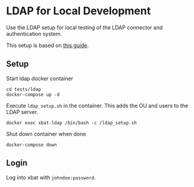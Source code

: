 # LDAP for Local Development

Use the LDAP setup for local testing of the LDAP connector and authentication system.

This setup is based on [this guide](https://medium.com/@amrutha_20595/setting-up-openldap-server-with-docker-d38781c259b2).

## Setup

Start ldap docker container

```
cd tests/ldap
docker-compose up -d
```

Execute `ldap_setup.sh` in the container. This adds the OU and users to the LDAP server.

```
docker exec xbat-ldap /bin/bash -c /ldap_setup.sh
```

Shut down container when done

```
docker-compose down
```

## Login

Log into xbat with `johndoe:password`.

